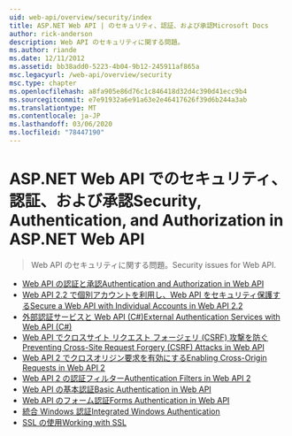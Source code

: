 ```yaml
---
uid: web-api/overview/security/index
title: ASP.NET Web API | のセキュリティ、認証、および承認Microsoft Docs
author: rick-anderson
description: Web API のセキュリティに関する問題。
ms.author: riande
ms.date: 12/11/2012
ms.assetid: bb38add0-5223-4b04-9b12-245911af865a
msc.legacyurl: /web-api/overview/security
msc.type: chapter
ms.openlocfilehash: a8fa905e86d76c1c846418d32d4c390d41ecc9b4
ms.sourcegitcommit: e7e91932a6e91a63e2e46417626f39d6b244a3ab
ms.translationtype: MT
ms.contentlocale: ja-JP
ms.lasthandoff: 03/06/2020
ms.locfileid: "78447190"
---
```

# <a name="security-authentication-and-authorization-in-aspnet-web-api"></a><span data-ttu-id="84010-103">ASP.NET Web API でのセキュリティ、認証、および承認</span><span class="sxs-lookup"><span data-stu-id="84010-103">Security, Authentication, and Authorization in ASP.NET Web API</span></span>

> <span data-ttu-id="84010-104">Web API のセキュリティに関する問題。</span><span class="sxs-lookup"><span data-stu-id="84010-104">Security issues for Web API.</span></span>

- [<span data-ttu-id="84010-105">Web API の認証と承認</span><span class="sxs-lookup"><span data-stu-id="84010-105">Authentication and Authorization in Web API</span></span>](authentication-and-authorization-in-aspnet-web-api.md)
- [<span data-ttu-id="84010-106">Web API 2.2 で個別アカウントを利用し、Web API をセキュリティ保護する</span><span class="sxs-lookup"><span data-stu-id="84010-106">Secure a Web API with Individual Accounts in Web API 2.2</span></span>](individual-accounts-in-web-api.md)
- [<span data-ttu-id="84010-107">外部認証サービスと Web API (C#)</span><span class="sxs-lookup"><span data-stu-id="84010-107">External Authentication Services with Web API (C#)</span></span>](external-authentication-services.md)
- [<span data-ttu-id="84010-108">Web API でクロスサイト リクエスト フォージェリ (CSRF) 攻撃を防ぐ</span><span class="sxs-lookup"><span data-stu-id="84010-108">Preventing Cross-Site Request Forgery (CSRF) Attacks in Web API</span></span>](preventing-cross-site-request-forgery-csrf-attacks.md)
- [<span data-ttu-id="84010-109">Web API 2 でクロスオリジン要求を有効にする</span><span class="sxs-lookup"><span data-stu-id="84010-109">Enabling Cross-Origin Requests in Web API 2</span></span>](enabling-cross-origin-requests-in-web-api.md)
- [<span data-ttu-id="84010-110">Web API 2 の認証フィルター</span><span class="sxs-lookup"><span data-stu-id="84010-110">Authentication Filters in Web API 2</span></span>](authentication-filters.md)
- [<span data-ttu-id="84010-111">Web API の基本認証</span><span class="sxs-lookup"><span data-stu-id="84010-111">Basic Authentication in Web API</span></span>](basic-authentication.md)
- [<span data-ttu-id="84010-112">Web API のフォーム認証</span><span class="sxs-lookup"><span data-stu-id="84010-112">Forms Authentication in Web API</span></span>](forms-authentication.md)
- [<span data-ttu-id="84010-113">統合 Windows 認証</span><span class="sxs-lookup"><span data-stu-id="84010-113">Integrated Windows Authentication</span></span>](integrated-windows-authentication.md)
- [<span data-ttu-id="84010-114">SSL の使用</span><span class="sxs-lookup"><span data-stu-id="84010-114">Working with SSL</span></span>](working-with-ssl-in-web-api.md)
